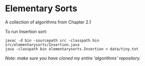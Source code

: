 # Elementary Sorts
A collection of algorithms from Chapter 2.1

To run Insertion sort:
```
javac -d bin -sourcepath src -classpath bin src/elementarysorts/Insertion.java
java -classpath bin elementarysorts.Insertion < data/tiny.txt
```
*Note: make sure you have cloned my entire 'algorithms' repository.*